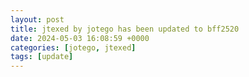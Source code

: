 ```yaml
---
layout: post
title: jtexed by jotego has been updated to bff2520
date: 2024-05-03 16:08:59 +0000
categories: [jotego, jtexed]
tags: [update]
---
```


